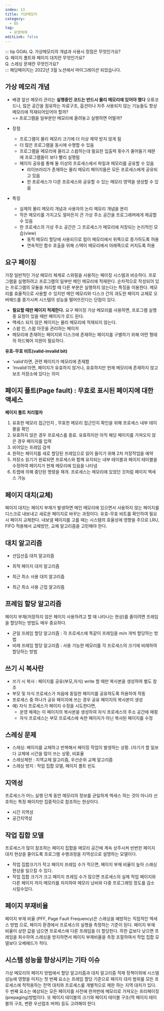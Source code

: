 ```yaml
---
index: 13
title: 가상메모리
category:
  - OS
tag:
  - 운영체제
editLink: false
---
```


::: tip GOAL
Q. 가상메모리의 개념과 사용시 장점은 무엇인가요?  
Q. 페이지 폴트와 페이지 대치란 무엇인가요?  
Q. 스레싱 문제란 무엇인가요?  
:::
해당페이지는 2022년 3월 노션에서 마이그레이션 되었습니다.

## 가상 메모리 개념

- 배경
  앞선 메모리 관리는 **실행중인 코드는 반드시 물리 메모리에 있어야 했다**
  오류코드나, 많은 공간을 점유하는 자료구조, 옵션이나 자주 사용되지 않는 기능들도 항상 메모리에 적재되어있어야 할까?  
   => 프로그램을 일부분만 메모리에 올려놓고 실행하면 어떨까?

- 장점

  - 프로그램이 물리 메모리 크기에 더 이상 제약 받지 않게 됨
  - 더 많은 프로그램을 동시에 수행할 수 있음
  - 프로그램을 메모리에 올리고 스왑하는데 필요한 입출력 횟수가 줄어들기 때문에 프로그램들이 보다 빨리 실행됨
  - 페이지 공유를 통해 둘 이상의 프로세스에서 파일과 메모리를 공유할 수 있음
    - 라이브러리가 존재하는 물리 메모리 페이지들은 모든 프로세스에게 공유되고 있음
    - 한 프로세스가 다른 프로세스와 공유할 수 있는 메모리 영역을 생성할 수 있음

- 특징  
  - 실제의 물리 메모리 개념과 사용자의 논리 메모리 개념을 분리
  - 작은 메모리를 가지고도 얼마든지 큰 가상 주소 공간을 프로그래머에게 제공할 수 있음
  - 한 프로세스의 가상 주소 공간은 그 프로세스가 메모리에 저장되는 논리적인 모습(view)
    - 동적 메모리 할당에 사용되므로 힙이 메모리에서 위쪽으로 증가하도록 허용 
    - 연속적인 함수 호출을 위해 스택이 메모리에서 아래쪽으로 커지도록 허용 

## 요구 페이징

가장 일반적인 가상 메모리 체계로 스와핑을 사용하는 페이징 시스템과 비슷하다. 프로그램을 실행하려고 프로그램의 일부만 메인 메모리에 적재한다. 순차적으로 작성되어 있는 프로그램의 모듈을 처리할 때 다른 부분은 실행하지 않는다는 특징을 이용한다. 메모리를 효율적으로 사용할 수 있지만 메인 메모리와 디스크 간의 과도한 페이지 교체로 오버헤드를 증가시켜 시스템의 성능을 떨어뜨린다는 단점이 있다.

- **필요할 때만 페이지 적재한다.** 요구 페이징 가상 메모리를 사용하면, 프로그램 실행 중 요청이
  있을 때만 페이지가 로드 된다.
- 액세스 되지 않은 페이지는 물리 메모리에 적재되지 않는다.
- 스왑 인, 스왑 아웃을 관리하는 페이저
- 메모리에 존재하는 페이지와 디스크에 존재하는 페이지를 구별하기
위해 어떤 형태의 하드웨어 지원이 필요하다.

**유효-무효 비트(valid-invalid bit)**

  - ‘valid’라면, 관련 페이지가 메모리에 존재함
  - ‘invalid’라면, 페이지가 유효하지 않거나, 유효하지만 현재 메모리에 존재하지 않고 보조 저장소에 있다는 의미

## 페이지 폴트(Page fault) : 무효로 표시된 페이지에 대한 액세스

**페이지 폴트 처리절차**

1. 유효한 메모리 접근인지 , 무효한 메모리 접근인지 확인을 위해 프로세스 내부 테이블을 확인
2. 유효하지 않은 경우 프로세스를 종료. 유효하지만 아직 해당 페이지를 가져오지 않은 경우
   페이지를 입력
3. 비어있는 프레임 검색
4. 원하는 페이지를 새로 할당된 프레임으로 읽어 들이기 위해 2차 저장작업을 예약
5. 저장소 읽기가 완료되면 프로세스와 함께 유지되는 내부 테이블과 페이지 테이블을 수정하여
   페이지가 현재 메모리에 있음을 나타냄
6. 트랩에 의해 중단된 명령을 재개. 프로세스는 메모리에 있었던 것처럼 페이지 액세스 가능

## 페이지 대치(교체)

페이지 대치는 페이지 부재가 발생하면 메인 메모리에 있으면서 사용하지 않는 페이지를 디스크로 내보내고 새로운 페이지로 바꾸는 과정이다. 유효-무효 비트를 확인하여 필요시 페이지 교체한다. 내보낼 페이지를 고를 때는 시스템의 효율성에 영향을 주므로 LRU, FIFO 적용해서 교체방안, 교체 알고리즘을 고민해야 한다.

## 대치 알고리즘

- 선입선출 대치 알고리즘

- 최적 페이지 대치 알고리즘

- 최근 최소 사용 대치 알고리즘

- 최근 최소 사용 근접 알고리즘

## 프레임 할당 알고리즘

페이지 부재(저장하지 않은 페이지 사용하려고 할 때 나타나는 현상)를 줄이려면 프레임을 할당하는 방법도 매우 중요하다.

- 균일 프레임 할당 알고리즘 : 각 프로세스에 똑같이 프레임을 m/n 개씩 할당하는 방법
- 비례 프레임 할당 알고리즘 : 사용 가능한 메모리를 각 프로세스의 크기에 비례하여 할당하는 방법

## 쓰기 시 복사란

- 쓰기 시 복사 : 페이지를 공유(부모,자식) write 할 때만 복사본을 생성하여 별도 참조
- 부모 및 자식 프로세스가 처음에 동일한 페이지를 공유하도록 허용하여
  작동
- 프로세스 중 하나가 공유 페이지에 쓰는 경우 공유 페이지의 복사본이
  생성
- 예) 자식 프로세스가 페이지 수정을 시도한다면,
  - 운영 체제는 이 페이지의 복사본을 생성하여 자식 프로세스의 주소
    공간에 매핑
  - 자식 프로세스는 부모 프로세스에 속한 페이지가 아닌 복사된 페이지를
    수정

## 스레싱 문제

- 스레싱: 페이지를 교체하고 반복해서 페이징 작업이 발생하는 상황. (자기가 할 일보다 교체에 시간을 많이 쓰는 상황, 비효율
- 스레싱제한 : 지역교체 알고리즘, 우선순위 교체 알고리즘
- 스레싱 방지 : 작업 집합 모델, 페이지 폴트 빈도

## 지역성  
프로세스가 어느 실행 단계 동안 메모리의 정보를 균일하게 엑세스 하는 것이 아니라 선호하는 특정 페이지만 집중적으로 참조하는 현상이다.

- 시간 지역성
- 공간지역성

## 작업 집합 모델

프로세스가 많이 참조하는 페이지 집합을 메모리 공간에 계속 상주시켜 빈번한 페이지 대치 현상을 줄이도록 프로그램 수행과정을 지역성으로 설명하는 모델이다.

- 작업 집합크기가 작고 페이지 프레임 수가 적으면, 페이지 부재 비율이 높아 스래싱 현상을 일으킬 수 있다.
- 작업 집합 크기가 크고 페이지 프레임 수가 많으면 프로세스의 실제 작업 페이지와 다른 페이지 까지 메모리를 차지하여 메모리 낭비와 다중 프로그래밍 정도를 감소 시킬수있다.

## 페이지 부재비율

페이지 부재 비율 (PFF, Page Fault Frequency)은 스래싱을 예방하는 직접적인 엑세스 방법 으로, 페이지 환경에서 프로세스의 실행을 측정하는 기준이 된다. 페이지 부재 비율이 상한 값을 넘으면 프로세스에 다른 프레임을 더 할당한다. 하한 값보다 낮으면 프레임을 회수하여 스래싱을 방지하면서 페이지 부재비율을 측정 조절하여서 작업 집합 모델보다 오베헤드가 적다.

## 시스템 성능을 향상시키는 기타 이슈

가상 메모리의 페이지 방법에서 할당 알고리즘과 대치 알고리즘 적재 정책이외에 시스템 성능에 영향을 미치는 첫 번째 요소는 프레임 할당 기준으로 페이지 대치 범위를 모든 프로세스에 적적용하는 전역 대치와 프로세스를 개별적으로 제한 하는 지역 대치가 있다. 두 번째 요소는 예상되는 모든 페이지를 사전에 한꺼번에 메모리로 가져오는 프리페이징(prepaging)방법이다. 또 페이지 테이블의 크기와 페이지 테이블 구조(역 페이지 테이블의 구조, 변환 우선참조 버퍼) 등도 고려해야 한다.

